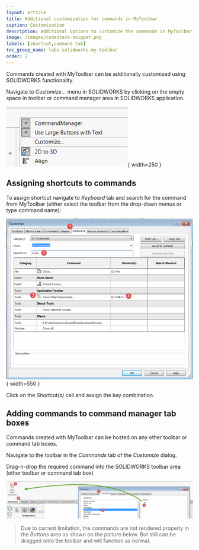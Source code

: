 ```yaml
---
layout: article
title: Additional customization for commands in MyToolbar
caption: Customization
description: Additional options to customize the commands in MyToolbar (adding to command tab boxes, assigning shortcuts, etc.)
image: /images/codestack-snippet.png
labels: [shortcut,command tab]
toc_group_name: labs-solidworks-my-toolbar
order: 2
---
```

Commands created with MyToolbar can be additionally customized using SOLIDWORKS functionality.

Navigate to *Customize...* menu in SOLIDWORKS by clicking on the empty space in toolbar or command manager area in SOLIDWORKS application.

![SOLIDWORKS customize menu](solidworks-customize.png){ width=250 }

## Assigning shortcuts to commands

To assign shortcut navigate to *Keyboard* tab and search for the command from MyToolbar (either select the toolbar from the drop-down menus or type command name):

![Shortcut assigned to macro button](command-shortcut.png){ width=550 }

Click on the *Shortcut(s)* cell and assign the key combination.

## Adding commands to command manager tab boxes

Commands created with MyToolbar can be hosted on any other toolbar or command tab boxes. 

Navigate to the toolbar in the *Commands* tab of the *Customize* dialog.

Drag-n-drop the required command into the SOLIDWORKS toolbar area (other toolbar or command tab box)

![Adding macro button to command tab box](drag-n-drop-command.png)

> Due to current limitation, the commands are not rendered properly in the *Buttons* area as shown on the picture below. But still can be dragged onto the toolbar and will function as normal.